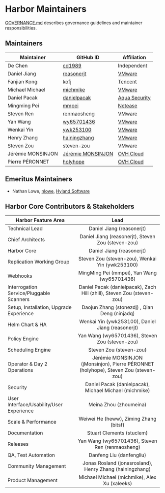 # Harbor Maintainers

[GOVERNANCE.md](https://github.com/goharbor/community/blob/master/GOVERNANCE.md)
describes governance guidelines and maintainer responsibilities.

## Maintainers

| Maintainer | GitHub ID | Affiliation |
| --------------- | --------- | ----------- |
| De Chen | [cd1989](https://github.com/cd1989) | Independent |
| Daniel Jiang | [reasonerjt](https://github.com/reasonerjt) | [VMware](https://www.github.com/vmware/) |
| Fanjian Kong | [kofj](https://github.com/kofj) | [Tencent](https://github.com/Tencent) |
| Michael Michael |[michmike](https://github.com/michmike)| [VMware](https://www.github.com/vmware/) |
| Daniel Pacak | [danielpacak](https://github.com/danielpacak) | [Aqua Security](https://www.github.com/aquasecurity/) |
| Mingming Pei | [mmpei](https://github.com/mmpei) | [Netease](https://github.com/netease) |
| Steven Ren | [renmaosheng](https://github.com/renmaosheng) | [VMware](https://www.github.com/vmware/) |
| Yan Wang | [wy65701436](https://github.com/wy65701436) | [VMware](https://www.github.com/vmware/) |
| Wenkai Yin | [ywk253100](https://github.com/ywk253100) | [VMware](https://www.github.com/vmware/) |
| Henry Zhang | [hainingzhang](https://github.com/hainingzhang)| [VMware](https://www.github.com/vmware/) | 
| Steven Zou | [steven-zou](https://github.com/steven-zou) | [VMware](https://www.github.com/vmware/) |
| Jérémie MONSINJON | [Jérémie MONSINJON](https://github.com/jMonsinjon) | [OVH Cloud](https://www.ovh.com/world/) | 
| Pierre PÉRONNET | [holyhope](github.com/holyhope) | [OVH Cloud](https://www.ovh.com/world/) |

## Emeritus Maintainers
* Nathan Lowe, [nlowe](https://github.com/nlowe), [Hyland Software](https://github.com/HylandSoftware)

## Harbor Core Contributors & Stakeholders

| Harbor Feature Area | Lead |
| ----------------------------- | :---------------------: |
| Technical Lead | Daniel Jiang (reasonerjt) |
| Chief Architects | Daniel Jiang (reasonerjt), Steven Zou (steven-zou) |
| Harbor Core | Daniel Jiang (reasonerjt) |
| Replication Working Group | Steven Zou (steven-zou), Wenkai Yin (ywk253100) |
| Webhooks | MingMing Pei (mmpei), Yan Wang (wy65701436) |
| Interrogation Service/Pluggable Scanners | Daniel Pacak (danielpacak), Zach Hill (zhill), Steven Zou (steven-zou) |
| Setup, Installation, Upgrade Experience | Daojun Zhang (stonezdj) , Qian Deng (ninjadq) |
| Helm Chart & HA | Wenkai Yin (ywk253100), Daniel Jiang (reasonerjt) |
| Policy Engine | Yan Wang (wy65701436), Steven Zou (steven-zou) |
| Scheduling Engine | Steven Zou (steven-zou) |
| Operator & Day 2 Operations | Jérémie MONSINJON (jMonsinjon), Pierre PÉRONNET (holyhope), Steven Zou (steven-zou) |
| Security | Daniel Pacak (danielpacak), Michael Michael (michmike) |
| User Interface/Usability/User Experience | Meina Zhou (zhoumeina) |
| Scale & Performance | Weiwei He (heww), Ziming Zhang (bitsf) |
| Documentation | Stuart Clements (stuclem) |
| Releases | Yan Wang (wy65701436), Steven Ren (renmaosheng) |
| QA, Test Automation | Danfeng Liu (danfengliu) |
| Community Management | Jonas Rosland (jonasrosland), Henry Zhang (hainingzhang) |
| Product Management | Michael Michael (michmike), Alex Xu (xaleeks) |
